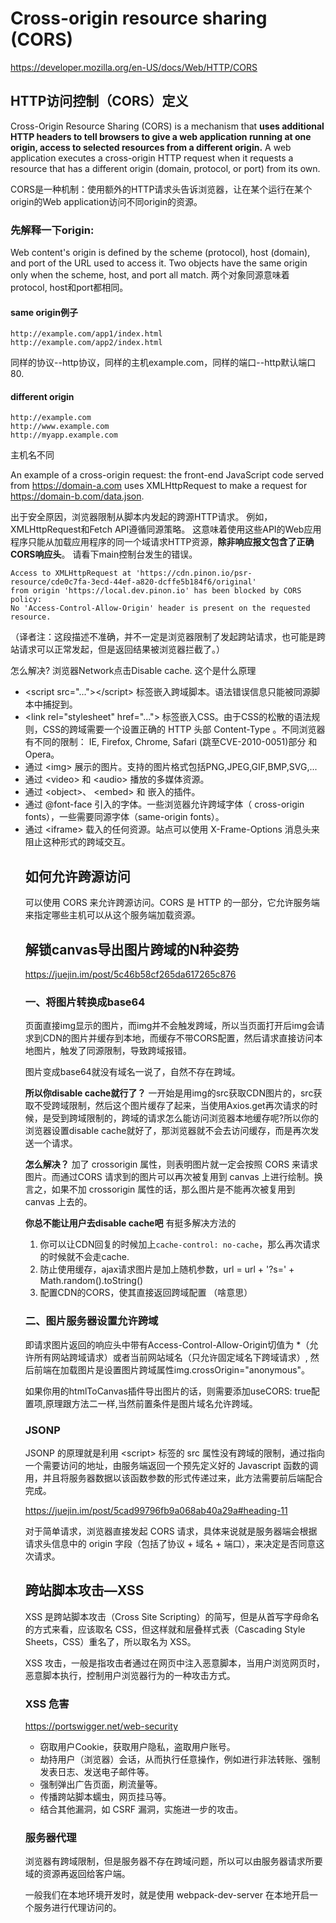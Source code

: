 # Cross-origin resource sharing (CORS)

https://developer.mozilla.org/en-US/docs/Web/HTTP/CORS

## HTTP访问控制（CORS）定义

Cross-Origin Resource Sharing (CORS) is a mechanism that **uses additional HTTP headers to tell browsers to give a web application running at one origin, access to selected resources from a different origin.** A web application executes a cross-origin HTTP request when it requests a resource that has a different origin (domain, protocol, or port) from its own.

CORS是一种机制：使用额外的HTTP请求头告诉浏览器，让在某个运行在某个origin的Web application访问不同origin的资源。

### 先解释一下origin:
Web content's origin is defined by the scheme (protocol), host (domain), and port of the URL used to access it. Two objects have the same origin only when the scheme, host, and port all match.
两个对象同源意味着protocol, host和port都相同。

#### same origin例子
```
http://example.com/app1/index.html
http://example.com/app2/index.html
```
同样的协议--http协议，同样的主机example.com，同样的端口--http默认端口80.


#### different origin
```
http://example.com
http://www.example.com
http://myapp.example.com	
```
主机名不同

An example of a cross-origin request: the front-end JavaScript code served from 
https://domain-a.com uses XMLHttpRequest to make a request for 
https://domain-b.com/data.json.

出于安全原因，浏览器限制从脚本内发起的跨源HTTP请求。 例如，XMLHttpRequest和Fetch API遵循同源策略。 这意味着使用这些API的Web应用程序只能从加载应用程序的同一个域请求HTTP资源，**除非响应报文包含了正确CORS响应头**。
请看下main控制台发生的错误。
```
Access to XMLHttpRequest at 'https://cdn.pinon.io/psr-resource/cde0c7fa-3ecd-44ef-a820-dcffe5b184f6/original' 
from origin 'https://local.dev.pinon.io' has been blocked by CORS policy: 
No 'Access-Control-Allow-Origin' header is present on the requested resource.
```

（译者注：这段描述不准确，并不一定是浏览器限制了发起跨站请求，也可能是跨站请求可以正常发起，但是返回结果被浏览器拦截了。）

怎么解决?
浏览器Network点击Disable cache. 这个是什么原理


- \<script src="...">\</script> 标签嵌入跨域脚本。语法错误信息只能被同源脚本中捕捉到。
- \<link rel="stylesheet" href="..."> 标签嵌入CSS。由于CSS的松散的语法规则，CSS的跨域需要一个设置正确的 HTTP 头部 Content-Type 。不同浏览器有不同的限制： IE, Firefox, Chrome, Safari (跳至CVE-2010-0051)部分 和 Opera。
- 通过 \<img> 展示的图片。支持的图片格式包括PNG,JPEG,GIF,BMP,SVG,...
- 通过 \<video> 和 \<audio> 播放的多媒体资源。
- 通过 \<object>、 \<embed> 和 <applet> 嵌入的插件。
- 通过 @font-face 引入的字体。一些浏览器允许跨域字体（ cross-origin fonts），一些需要同源字体（same-origin fonts）。
- 通过 \<iframe> 载入的任何资源。站点可以使用 X-Frame-Options 消息头来阻止这种形式的跨域交互。

## 如何允许跨源访问
可以使用 CORS 来允许跨源访问。CORS 是 HTTP 的一部分，它允许服务端来指定哪些主机可以从这个服务端加载资源。


## 解锁canvas导出图片跨域的N种姿势
https://juejin.im/post/5c46b58cf265da617265c876

### 一、将图片转换成base64
页面直接img显示的图片，而img并不会触发跨域，所以当页面打开后img会请求到CDN的图片并缓存到本地，而缓存不带CORS配置，然后请求直接访问本地图片，触发了同源限制，导致跨域报错。

图片变成base64就没有域名一说了，自然不存在跨域。

**所以你disable cache就行了？**
一开始是用img的src获取CDN图片的，src获取不受跨域限制，然后这个图片缓存了起来，当使用Axios.get再次请求的时候，是受到跨域限制的，跨域的请求怎么能访问浏览器本地缓存呢?所以你的浏览器设置disable cache就好了，那浏览器就不会去访问缓存，而是再次发送一个请求。

**怎么解决？**
加了 crossorigin 属性，则表明图片就一定会按照 CORS 来请求图片。而通过CORS 请求到的图片可以再次被复用到 canvas 上进行绘制。换言之，如果不加 crossorigin 属性的话，那么图片是不能再次被复用到 canvas 上去的。

**你总不能让用户去disable cache吧**
有挺多解决方法的

1. 你可以让CDN回复的时候加上`cache-control: no-cache`，那么再次请求的时候就不会走cache.
2. 防止使用缓存，ajax请求图片是加上随机参数，url = url + '?s=' + Math.random().toString()
3. 配置CDN的CORS，使其直接返回跨域配置 （啥意思）

### 二、图片服务器设置允许跨域
即请求图片返回的响应头中带有Access-Control-Allow-Origin切值为 *（允许所有网站跨域请求）或者当前网站域名（只允许固定域名下跨域请求）, 然后前端在加载图片是设置图片跨域属性img.crossOrigin="anonymous"。

如果你用的htmlToCanvas插件导出图片的话，则需要添加useCORS: true配置项,原理跟方法二一样,当然前置条件是图片域名允许跨域。

### JSONP
JSONP 的原理就是利用 \<script> 标签的 src 属性没有跨域的限制，通过指向一个需要访问的地址，由服务端返回一个预先定义好的 Javascript 函数的调用，并且将服务器数据以该函数参数的形式传递过来，此方法需要前后端配合完成。


https://juejin.im/post/5cad99796fb9a068ab40a29a#heading-11

对于简单请求，浏览器直接发起 CORS 请求，具体来说就是服务器端会根据请求头信息中的 origin 字段（包括了协议 + 域名 + 端口），来决定是否同意这次请求。


## 跨站脚本攻击—XSS
XSS 是跨站脚本攻击（Cross Site Scripting）的简写，但是从首写字母命名的方式来看，应该取名 CSS，但这样就和层叠样式表（Cascading Style Sheets，CSS）重名了，所以取名为 XSS。

XSS 攻击，一般是指攻击者通过在网页中注入恶意脚本，当用户浏览网页时，恶意脚本执行，控制用户浏览器行为的一种攻击方式。

### XSS 危害
https://portswigger.net/web-security

- 窃取用户Cookie，获取用户隐私，盗取用户账号。
- 劫持用户（浏览器）会话，从而执行任意操作，例如进行非法转账、强制发表日志、发送电子邮件等。
- 强制弹出广告页面，刷流量等。
- 传播跨站脚本蠕虫，网页挂马等。
- 结合其他漏洞，如 CSRF 漏洞，实施进一步的攻击。


### 服务器代理

浏览器有跨域限制，但是服务器不存在跨域问题，所以可以由服务器请求所要域的资源再返回给客户端。

一般我们在本地环境开发时，就是使用 webpack-dev-server 在本地开启一个服务进行代理访问的。

